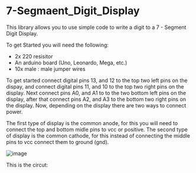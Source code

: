 # 7-Segmaent_Digit_Display
This library allows you to use simple code to write a digit to a 7 - Segment Digit Display.

To get Started you will need the following:

  * 2x 220 resisitor
  * An arduino board (Uno, Leonardo, Mega, etc.)
  * 10x male : male jumper wires
  
To get started connect digital pins 13, and 12 to the top two left pins on the dispay, and connect digital pins 11, and 10 to
the top two right pins on the display. Next connect pins A0, and A1 to to the two bottom left pins on the display, after that
connect pins A2, and A3 to the bottom two right pins on the display. Now, depending on the display there are two ways to connect power.

The first type of display is the common anode, for this you will need to connect the top and bottom midle pins to vcc or positive.
The second type of display is the common cathode, for this instead of connecting the middle pins to vcc connect them to ground (gnd).


![image](https://user-images.githubusercontent.com/34581001/36979375-4eb53e36-2055-11e8-8bb6-88d7715febe4.png)

This is the circut:
